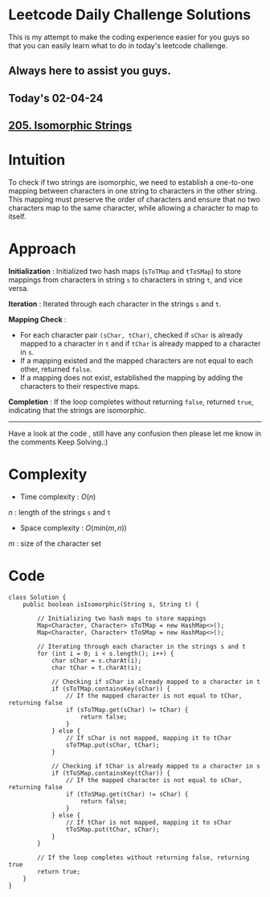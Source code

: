 # Leetcode Daily Challenge Solutions

This is my attempt to make the coding experience easier for you guys so that you can easily learn what to do in today's leetcode challenge.

## Always here to assist you guys.

## Today's 02-04-24 

## [205. Isomorphic Strings](https://leetcode.com/problems/isomorphic-strings/description/?envType=daily-question&envId=2024-04-02)

# Intuition
<!-- Describe your first thoughts on how to solve this problem. -->
To check if two strings are isomorphic, we need to establish a one-to-one mapping between characters in one string to characters in the other string. This mapping must preserve the order of characters and ensure that no two characters map to the same character, while allowing a character to map to itself.

# Approach
<!-- Describe your approach to solving the problem. -->
**Initialization** : Initialized two hash maps (`sToTMap` and `tToSMap`) to store mappings from characters in string `s` to characters in string `t`, and vice versa.
   
**Iteration** : Iterated through each character in the strings `s` and `t`.
   
**Mapping Check** :
   - For each character pair `(sChar, tChar)`, checked if `sChar` is already mapped to a character in `t` and if `tChar` is already mapped to a character in `s`.
   - If a mapping existed and the mapped characters are not equal to each other, returned `false`.
   - If a mapping does not exist, established the mapping by adding the characters to their respective maps.

**Completion** : If the loop completes without returning `false`, returned `true`, indicating that the strings are isomorphic.

--- 
Have a look at the code , still have any confusion then please let me know in the comments
Keep Solving.:)
# Complexity
- Time complexity : $O(n)$
<!-- Add your time complexity here, e.g. $$O(n)$$ -->
$n$ : length of the strings `s` and `t` 
- Space complexity : $O(min(m, n))$
<!-- Add your space complexity here, e.g. $$O(n)$$ -->
$m$ : size of the character set 

# Code
```
class Solution {
    public boolean isIsomorphic(String s, String t) {

        // Initializing two hash maps to store mappings
        Map<Character, Character> sToTMap = new HashMap<>();
        Map<Character, Character> tToSMap = new HashMap<>();
        
        // Iterating through each character in the strings s and t
        for (int i = 0; i < s.length(); i++) {
            char sChar = s.charAt(i);
            char tChar = t.charAt(i);
            
            // Checking if sChar is already mapped to a character in t
            if (sToTMap.containsKey(sChar)) {
                // If the mapped character is not equal to tChar, returning false
                if (sToTMap.get(sChar) != tChar) {
                    return false;
                }
            } else {
                // If sChar is not mapped, mapping it to tChar
                sToTMap.put(sChar, tChar);
            }
            
            // Checking if tChar is already mapped to a character in s
            if (tToSMap.containsKey(tChar)) {
                // If the mapped character is not equal to sChar, returning false
                if (tToSMap.get(tChar) != sChar) {
                    return false;
                }
            } else {
                // If tChar is not mapped, mapping it to sChar
                tToSMap.put(tChar, sChar);
            }
        }
        
        // If the loop completes without returning false, returning true
        return true;
    }
}
```
